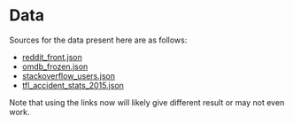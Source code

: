 # Data

Sources for the data present here are as follows:

* [reddit_front.json](https://www.reddit.com/.json)
* [omdb_frozen.json](http://www.omdbapi.com/?t=frozen&y=&plot=short&r=json)
* [stackoverflow_users.json](https://api.stackexchange.com/2.2/users?order=desc&sort=reputation&site=stackoverflow)
* [tfl_accident_stats_2015.json](https://api.tfl.gov.uk/AccidentStats/2015)

Note that using the links now will likely give different result or may not even work.
